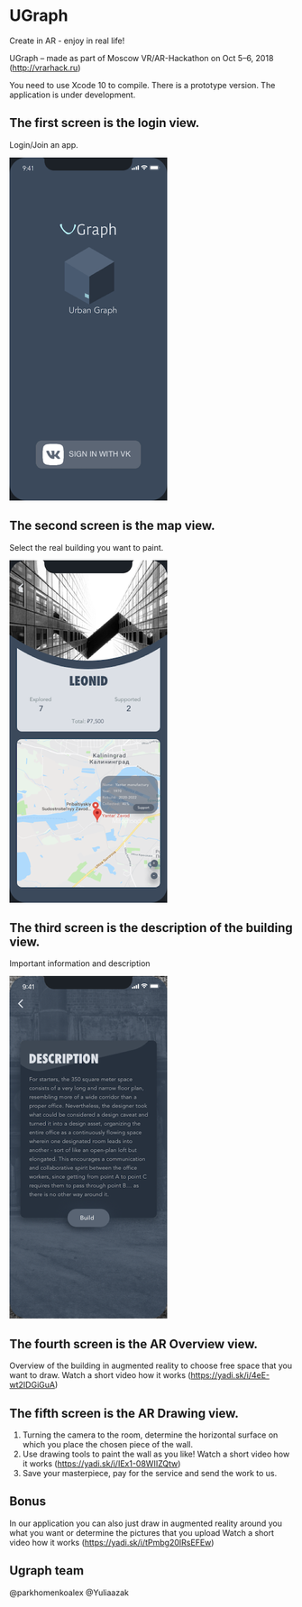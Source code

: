 # UGraph
 Create in AR - enjoy in real life!

UGraph – made as part of Moscow VR/AR-Hackathon on Oct 5–6, 2018 (http://vrarhack.ru)

You need to use Xcode 10 to compile.  There is a prototype version.  The application is under development.

## The first screen is the login view.
Login/Join an app.

![View](https://github.com/ParkhomenkoAlexey/AR_Drawing/blob/master/first.png)

## The second screen is the map view.
Select the real building you want to paint.  

![View](https://github.com/ParkhomenkoAlexey/AR_Drawing/blob/master/second.png?raw=true)

## The third screen is the description of the building view.
Important information and description

![View](https://github.com/ParkhomenkoAlexey/AR_Drawing/blob/master/third.png?raw=true)

## The fourth screen is the AR Overview view.
Overview of the building in augmented reality to choose free space that you want to draw.
Watch a short video how it works (https://yadi.sk/i/4eE-wt2IDGiGuA) 

## The fifth screen is the AR Drawing view.
1. Turning the camera to the room, determine the horizontal surface on which you place the chosen piece of the wall.
2. Use drawing tools to paint the wall as you like!
Watch a short video how it works (https://yadi.sk/i/IEx1-08WIIZQtw)
3. Save your masterpiece, pay for the service and send the work to us.

## Bonus
In our application you can also just draw in augmented reality around you what you want or determine the pictures that you upload
Watch a short video how it works (https://yadi.sk/i/tPmbg20IRsEFEw)

## Ugraph team
@parkhomenkoalex
@Yuliaazak
